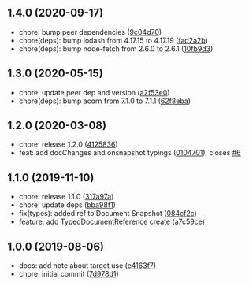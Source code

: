 ## 1.4.0 (2020-09-17)

- chore: bump peer dependencies ([9c04d70](https://github.com/bbangert/typesafe-node-firestore/commit/9c04d70))
- chore(deps): bump lodash from 4.17.15 to 4.17.19 ([fad2a2b](https://github.com/bbangert/typesafe-node-firestore/commit/fad2a2b))
- chore(deps): bump node-fetch from 2.6.0 to 2.6.1 ([10fb9d3](https://github.com/bbangert/typesafe-node-firestore/commit/10fb9d3))

## 1.3.0 (2020-05-15)

- chore: update peer dep and version ([a2f53e0](https://github.com/bbangert/typesafe-node-firestore/commit/a2f53e0))
- chore(deps): bump acorn from 7.1.0 to 7.1.1 ([62f8eba](https://github.com/bbangert/typesafe-node-firestore/commit/62f8eba))

## 1.2.0 (2020-03-08)

- chore: release 1.2.0 ([4125836](https://github.com/bbangert/typesafe-node-firestore/commit/4125836))
- feat: add docChanges and onsnapshot typings ([0104701](https://github.com/bbangert/typesafe-node-firestore/commit/0104701)), closes [#6](https://github.com/bbangert/typesafe-node-firestore/issues/6)

## 1.1.0 (2019-11-10)

- chore: release 1.1.0 ([317a97a](https://github.com/bbangert/typesafe-node-firestore/commit/317a97a))
- chore: update deps ([bba98f1](https://github.com/bbangert/typesafe-node-firestore/commit/bba98f1))
- fix(types): added ref to Document Snapshot ([084cf2c](https://github.com/bbangert/typesafe-node-firestore/commit/084cf2c))
- feature: add TypedDocumentReference create ([a7c59ce](https://github.com/bbangert/typesafe-node-firestore/commit/a7c59ce))

## 1.0.0 (2019-08-06)

- docs: add note about target use ([e4163f7](https://github.com/bbangert/typesafe-node-firestore/commit/e4163f7))
- chore: initial commit ([7d978d1](https://github.com/bbangert/typesafe-node-firestore/commit/7d978d1))
